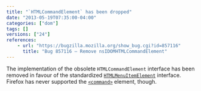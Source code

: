 ```yaml
---
title: "`HTMLCommandElement` has been dropped"
date: "2013-05-19T07:35:00-04:00"
categories: ["dom"]
tags: []
versions: ["24"]
references:
    - url: "https://bugzilla.mozilla.org/show_bug.cgi?id=857116"
      title: "Bug 857116 – Remove nsIDOMHTMLCommandElement"
---
```

The implementation of the obsolete `HTMLCommandElement` interface has been removed in favour of the standardized [`HTMLMenuItemElement`](https://developer.mozilla.org/docs/Web/API/HTMLMenuItemElement) interface. Firefox has never supported the [`<command>`](https://developer.mozilla.org/docs/Web/HTML/Element/command) element, though.
